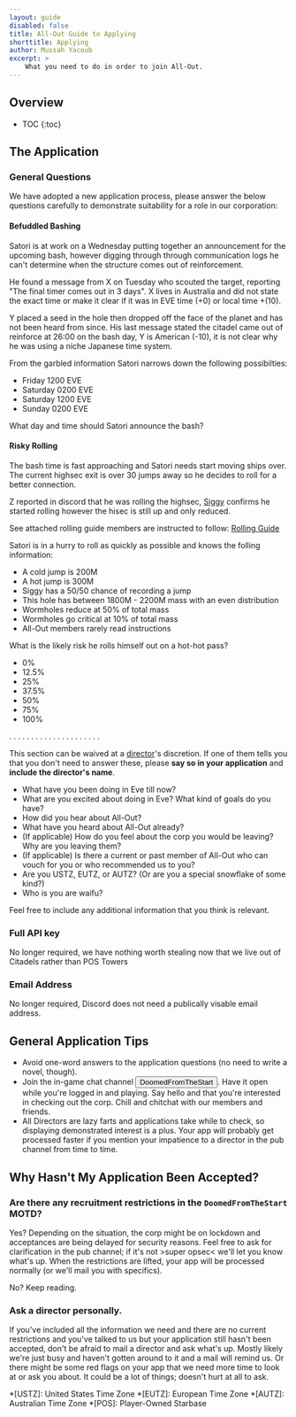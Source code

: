 ```yaml
---
layout: guide
disabled: false
title: All-Out Guide to Applying
shorttitle: Applying
author: Mussah Yacoub
excerpt: >
    What you need to do in order to join All-Out.
---
```


## Overview

* TOC
{:toc}

## The Application

### General Questions

We have adopted a new application process, please answer the below questions carefully to demonstrate suitability for a role in our corporation:

#### Befuddled Bashing

Satori is at work on a Wednesday putting together an announcement for the upcoming bash, however digging through through communication logs he can't determine when the structure comes out of reinforcement.

He found a message from X on Tuesday who scouted the target, reporting "The final timer comes out in 3 days".
X lives in Australia and did not state the exact time or make it clear if it was in EVE time (+0) or local time +(10).

Y placed a seed in the hole then dropped off the face of the planet and has not been heard from since.
His last message stated the citadel came out of reinforce at 26:00 on the bash day, Y is American (-10), it is not clear why he was using a niche Japanese time system.

From the garbled information Satori narrows down the following possibilties:

* Friday 1200 EVE
* Saturday 0200 EVE
* Saturday 1200 EVE
* Sunday 0200 EVE

What day and time should Satori announce the bash?

#### Risky Rolling
The bash time is fast approaching and Satori needs start moving ships over. The current highsec exit is over 30 jumps away so he decides to roll for a better connection.

Z reported in discord that he was rolling the highsec, [Siggy](https://all-out.github.io/guides/siggy/) confirms he started rolling however the hisec is still up and only reduced.

See attached rolling guide members are instructed to follow: [Rolling Guide](https://all-out.github.io/guides/rolling-wormholes/) 

Satori is in a hurry to roll as quickly as possible and knows the folling information:

* A cold jump is 200M
* A hot jump is 300M
* Siggy has a 50/50 chance of recording a jump
* This hole has between 1800M - 2200M mass with an even distribution
* Wormholes reduce at 50% of total mass
* Wormholes go critical at 10% of total mass
* All-Out members rarely read instructions

What is the likely risk he rolls himself out on a hot-hot pass?

* 0%
* 12.5%
* 25%
* 37.5%
* 50%
* 75%
* 100%

.
.
.
.
.
.
.
.
.
.
.
.
.
.
.
.
.
.
.
.
.

This section can be waived at a [director](http://all-out.github.io/guides/people/#directors)'s discretion.  If one of them tells you that you don't need to answer these, please **say so in your application** and **include the director's name**.

- What have you been doing in Eve till now?
- What are you excited about doing in Eve?  What kind of goals do you have?
- How did you hear about All-Out?
- What have you heard about All-Out already?
- (If applicable) How do you feel about the corp you would be leaving? Why are you leaving them?
- (If applicable) Is there a current or past member of All-Out who can vouch for you or who recommended us to you?
- Are you USTZ, EUTZ, or AUTZ?  (Or are you a special snowflake of some kind?)
- Who is you are waifu?

Feel free to include any additional information that you think is relevant.

### Full API key

No longer required, we have nothing worth stealing now that we live out of Citadels rather than POS Towers

### Email Address

No longer required, Discord does not need a publically visable email address.


## General Application Tips

- Avoid one-word answers to the application questions (no need to write a novel, though).
- Join the in-game chat channel <button class="btn btn-primary btn-xs" type="button" title="Click button in in-game browser to join channel" onclick="CCPEVE.joinChannel('DoomedFromTheStart')">DoomedFromTheStart</button>.  Have it open while you're logged in and playing.  Say hello and that you're interested in checking out the corp.  Chill and chitchat with our members and friends.
- All Directors are lazy farts and applications take while to check, so displaying demonstrated interest is a plus.  Your app will probably get processed faster if you mention your impatience to a director in the pub channel from time to time.

## Why Hasn't My Application Been Accepted?

### Are there any recruitment restrictions in the `DoomedFromTheStart` MOTD?

Yes?  Depending on the situation, the corp might be on lockdown and acceptances are being delayed for security reasons.  Feel free to ask for clarification in the pub channel; if it's not >super opsec< we'll let you know what's up.  When the restrictions are lifted, your app will be processed normally (or we'll mail you with specifics).

No? Keep reading.

### Ask a director personally.

If you've included all the information we need and there are no current restrictions and you've talked to us but your application still hasn't been accepted, don't be afraid to mail a director and ask what's up.  Mostly likely we're just busy and haven't gotten around to it and a mail will remind us.  Or there might be some red flags on your app that we need more time to look at or ask you about.  It could be a lot of things; doesn't hurt at all to ask.

*[USTZ]: United States Time Zone
*[EUTZ]: European Time Zone
*[AUTZ]: Australian Time Zone
*[POS]: Player-Owned Starbase
